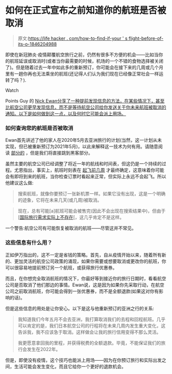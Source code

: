 # 如何在正式宣布之前知道你的航班是否被取消

> 原文:[https://life hacker . com/how-to-find-if-your ' s flight-before-of-its-o-1846204988](https://lifehacker.com/how-to-find-out-if-your-flight-is-canceled-before-its-o-1846204988)

即使在新冠肺炎·疫情颠覆航空旅行之前，仍然有很多不方便的机会——比如当你的航班延误或取消时(或者当你最需要的时候，机场的一个不错的食物选择被关闭了)。但是随着过去一年中如此多的重新预订，你可能会在接下来的几周或几个月里有一趟你再也无法乘坐的航班(还记得人们认为我们现在已经像正常社会一样运转了吗？).

Watch

Points Guy 的 [Nick Ewan分享了一种提前发现信息的方法，在某些情况下，甚至比航空公司更早发现信息，而不是等待航空公司给你发送关于你未来航班被取消的通知。以下是如何做到这一点，以及何时它可能会派上用场。](https://thepointsguy.com/news/advance-flight-cancellation/)

### 如何查询您的航班是否被取消

Ewan首先讲述了他的家人在2020年5月去亚洲旅行的计划(当然，这一计划从未实现，但已被重新预订为2021年5月)，以此来解释这一技术为何有用。请随意阅读 [部分的](https://thepointsguy.com/news/advance-flight-cancellation/) ，但是我们将直接跳到黑客部分。

虽然主要的航空公司已经调整了将近一年的航线和时间表，但这仍是一个持续的过程。尤恩指出，事实上，航班时刻表在 [起飞前几周](https://thepointsguy.com/news/flights-canceled-last-minute/) 才最终确定，这意味着你可能会有即将到来的航班，当你检查订票时看起来正常，但实际上永远不会起飞。所以他建议这么做:

> 搜索航班，就像你要预订一张新机票一样。如果它没有出现，这是一个明确的迹象，它将在未来几天(或几周)被取消。

> 现在，总有可能[a]航班可能会被售完(因此不会出现在搜索结果中)，但由于[[国际旅行需求实际上不存在](https://thepointsguy.com/news/breaking-us-government-issues-new-warnings-about-the-risks-of-international-travel/)[，这几乎肯定不是这样。

一个警告:航空公司有可能恢复被取消的航班——尽管这并不常见。

### 这些信息有什么用？

正如伊万指出的，这不一定是省钱的策略。首先，自从疫情开始以来，随着所有新的、更加灵活的航空公司政策的涌现，如果你需要或想要取消或更改你的航班，你可以很容易地提前预订另一个航班，或获得旅行优惠券。

而且，在你想完全取消航班的情况下，你最好等到接近你的旅行日期时，看看航空公司是否取消了他们那边的事情。Ewan说，这是因为如果你先采取行动，在航空公司之前取消航班，你可能会得到一张优惠券，而不是全额退款(如果这对你有影响的话)。

但是这些信息的用处是让你安心。以下是这与他重新预订的亚洲之行的关系:

> 我知道我们今年五月不会去亚洲，我打算取消我们的去程和回程航班。几乎可以肯定的是，我们日本航空公司的行程将在未来几周内发生重大变化，这告诉我，我不应该急于取消。这样做会让我的旅行信用变得不那么灵活。
> 
> 我更愿意拿回我的里程，并获得税费的全额退款。毕竟，不能保证我们的旅行会发生在2022年。

但是，即使没有疫情，这个技巧也能派上用场——因为在你预订旅行和实际出发之间，生活可能会发生变化，而且它给你一个更好的退款机会。